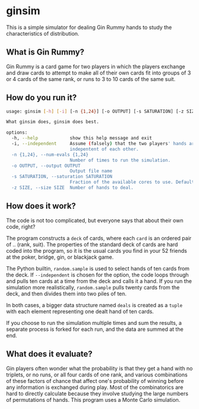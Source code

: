 # ginsim

This is a simple simulator for dealing Gin Rummy hands to study the characteristics 
of distribution. 

## What is Gin Rummy?
Gin Rummy is a card game for two players in which the players exchange and draw cards
to attempt to make all of their own cards fit into groups of 3 or 4 cards of the same
rank, or runs to 3 to 10 cards of the same suit. 

## How do you run it?

```bash
usage: ginsim [-h] [-i] [-n {1,24}] [-o OUTPUT] [-s SATURATION] [-z SIZE]

What ginsim does, ginsim does best.

options:
  -h, --help            show this help message and exit
  -i, --independent     Assume (falsely) that the two players' hands are
                        indepentent of each other.
  -n {1,24}, --num-evals {1,24}
                        Number of times to run the simulation.
  -o OUTPUT, --output OUTPUT
                        Output file name
  -s SATURATION, --saturation SATURATION
                        Fraction of the available cores to use. Default is 1.0
  -z SIZE, --size SIZE  Number of hands to deal.
```

## How does it work?
The code is not too complicated, but everyone says that about their own code, right?

The program constructs a `deck` of cards, where each `card` is an ordered pair of .. (rank, suit).
The properties of the standard deck of cards are hard coded into the program, so it is the
usual cards you find in your 52 friends at the poker, bridge, gin, or blackjack game.

The Python builtin, `random.sample` is used to select hands of ten cards from the deck.
If `--independent` is chosen for the option, the code loops through and pulls ten cards
at a time from the deck and calls it a hand. If you run the simulation more realistically,
`random.sample` pulls twenty cards from the deck, and then divides them into two piles of
ten. 

In both cases, a bigger data structure named `deals` is created as a `tuple` with
each element representing one dealt hand of ten cards.

If you choose to run the simulation multiple times and sum the results, a separate
process is forked for each run, and the data are summed at the end.

## What does it evaluate?
Gin players often wonder what the probability is that they get a hand with no triplets,
or no runs, or all four cards of one rank, and various combinations of these factors of 
chance that affect one's probability of winning before any information is exchanged during
play. Most of the combinatorics are hard to directly calculate because they involve
studying the large numbers of permutations of hands. This program uses a Monte Carlo 
simulation.
